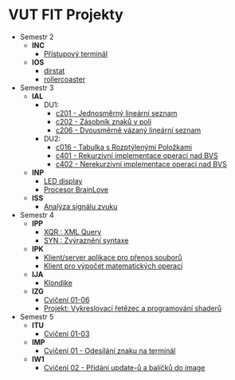 VUT FIT Projekty
===================

 - Semestr 2
	 - **INC**
		 - [Přístupový terminál](https://github.com/johnTheSloth/VUT-FIT/tree/master/2%20SEM/INC)
	 - **IOS**
		 - [dirstat](https://github.com/johnTheSloth/VUT-FIT/tree/master/2%20SEM/IOS)
		 - [rollercoaster](https://github.com/johnTheSloth/VUT-FIT/tree/master/2%20SEM/IOS)
 - Semestr 3
	 - **IAL**
		 - DU1:
			 - [c201 - Jednosměrný lineární seznam](https://github.com/johnTheSloth/VUT-FIT/blob/master/3%20SEM/IAL/c201.c)
			 - [c202 - Zásobník znaků v poli](https://github.com/johnTheSloth/VUT-FIT/blob/master/3%20SEM/IAL/c202.c)
			 - [c206 - Dvousměrně vázaný lineární seznam](https://github.com/johnTheSloth/VUT-FIT/blob/master/3%20SEM/IAL/c206.c)
		 - DU2:
			 - [c016 - Tabulka s Rozptýlenými Položkami](https://github.com/johnTheSloth/VUT-FIT/blob/master/3%20SEM/IAL/c016.c)
			 - [c401 - Rekurzivní implementace operací nad BVS](https://github.com/johnTheSloth/VUT-FIT/blob/master/3%20SEM/IAL/c401.c)
			 - [c402 - Nerekurzivní implementace operací nad BVS](https://github.com/johnTheSloth/VUT-FIT/blob/master/3%20SEM/IAL/c402.c)
	 - **INP**
		 - [LED display](https://github.com/johnTheSloth/VUT-FIT/tree/master/3%20SEM/INP/Proj%201)
		 - [Procesor BrainLove](https://github.com/johnTheSloth/VUT-FIT/tree/master/3%20SEM/INP/Proj%202%20-%20procesor%20Brainlove)
	 - **ISS**
		 - [Analýza signálu zvuku](https://github.com/johnTheSloth/VUT-FIT/tree/master/3%20SEM/ISS)
 - Semestr 4
	 - **IPP**
		 - [XQR : XML Query](https://github.com/johnTheSloth/VUT-FIT/tree/master/4%20SEM/IPP/XQR)
		 - [SYN : Zvýraznění syntaxe](https://github.com/johnTheSloth/VUT-FIT/tree/master/4%20SEM/IPP/SYN)
	 - **IPK**
		 - [Klient/server aplikace pro přenos souborů](https://github.com/johnTheSloth/VUT-FIT/tree/master/4%20SEM/IPK/FTP%20client_server)
		 - [Klient pro výpočet matematických operací](https://github.com/johnTheSloth/VUT-FIT/tree/master/4%20SEM/IPK/math%20client)
	 - **IJA**
		 - [Klondike](https://github.com/johnTheSloth/VUT-FIT/tree/master/4%20SEM/IJA/Klondike)
	 - **IZG**
		 - [Cvičení 01-06](https://github.com/johnTheSloth/VUT-FIT/tree/master/4%20SEM/IZG)
		 - [Projekt: Vykreslovací řetězec a programování shaderů](https://github.com/johnTheSloth/VUT-FIT/tree/master/4%20SEM/IZG/projekt)
 - Semestr 5
	 - **ITU**
		 - [Cvičení 01-03](https://github.com/johnTheSloth/VUT-FIT/tree/master/5%20SEM/ITU)
	 - **IMP**
		 - [Cvičení 01 - Odesílání znaku na terminál](https://github.com/johnTheSloth/VUT-FIT/tree/master/5%20SEM/IMP/cv1%20RecvChar)
	 - **IW1**
		 - [Cvičení 02 - Přidání update-ů a balíčků do image](https://github.com/johnTheSloth/VUT-FIT/blob/master/5%20SEM/IW1/cviceni2.bat)

